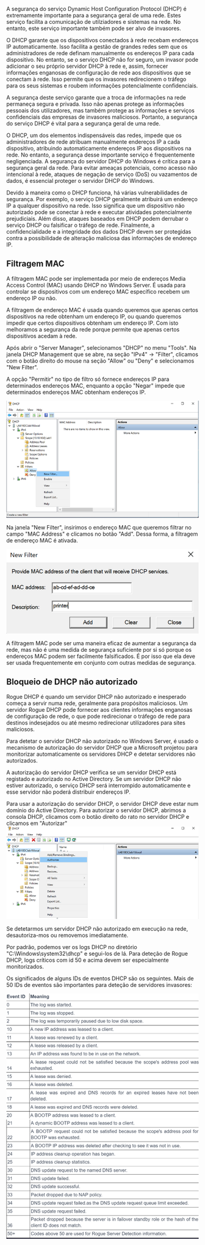 A segurança do serviço Dynamic Host Configuration Protocol (DHCP) é extremamente importante para a segurança geral de uma rede. 
Estes serviço facilita a comunicação de utilziadores e sistemas na rede. 
No entanto, este serviço importante também pode ser alvo de invasores.

O DHCP garante que os dispositivos conectados à rede recebam endereços IP automaticamente. Isso facilita a gestão de grandes redes sem que os administradores de rede definam manualmente os endereços IP para cada dispositivo. No entanto, se o serviço DHCP não for seguro, um invasor pode adicionar o seu próprio servidor DHCP à rede e, assim, fornecer informações enganosas de configuração de rede aos dispositivos que se conectam à rede. Isso permite que os invasores redirecionem o tráfego para os seus sistemas e roubem informações potencialmente confidenciais.

A segurança deste serviço garante que a troca de informações na rede permaneça segura e privada. Isso não apenas protege as informações pessoais dos utilizadores, mas também protege as informações e serviços confidenciais das empresas de invasores maliciosos. Portanto, a segurança do serviço DHCP é vital para a segurança geral de uma rede.

O DHCP, um dos elementos indispensáveis ​​das redes, impede que os administradores de rede atribuam manualmente endereços IP a cada dispositivo, atribuindo automaticamente endereços IP aos dispositivos na rede. No entanto, a segurança desse importante serviço é frequentemente negligenciada. A segurança do servidor DHCP do Windows é crítica para a segurança geral da rede. Para evitar ameaças potenciais, como acesso não intencional à rede, ataques de negação de serviço (DoS) ou vazamentos de dados, é essencial proteger o servidor DHCP do Windows.

Devido à maneira como o DHCP funciona, há várias vulnerabilidades de segurança. Por exemplo, o serviço DHCP geralmente atribuirá um endereço IP a qualquer dispositivo na rede. Isso significa que um dispositivo não autorizado pode se conectar à rede e executar atividades potencialmente prejudiciais. Além disso, ataques baseados em DHCP podem derrubar o serviço DHCP ou falsificar o tráfego de rede. Finalmente, a confidencialidade e a integridade dos dados DHCP devem ser protegidas contra a possibilidade de alteração maliciosa das informações de endereço IP.


## Filtragem MAC

A filtragem MAC pode ser implementada por meio de endereços Media Access Control (MAC) usando DHCP no Windows Server. É usada para controlar se dispositivos com um endereço MAC específico recebem um endereço IP ou não.

A filtragem de endereço MAC é usada quando queremos que apenas certos dispositivos na  rede obtenham um endereço IP, ou quando queremos impedir que certos dispositivos obtenham um endereço IP.  Com isto melhoramos a segurança da rede porque permite que apenas certos dispositivos acedam à rede.



Após abrir o "Server Manager", selecionamos "DHCP" no menu "Tools". Na janela DHCP Management que se abre, na seção "IPv4" -> "Filter", clicamos com o botão direito do mouse na seção "Allow" ou "Deny" e selecionamos "New Filter".

A opção "Permitir" no tipo de filtro só fornece endereços IP para determinados endereços MAC, enquanto a opção "Negar" impede que determinados endereços MAC obtenham endereços IP.

![](../anexos/Pasted%20image%2020241205212922.png)

Na janela "New Filter", insirimos o endereço MAC que queremos filtrar no campo "MAC Address" e clicamos no botão "Add". Dessa forma, a filtragem de endereço MAC é ativada.

![](../anexos/Pasted%20image%2020241205213008.png)

A filtragem MAC pode ser uma maneira eficaz de aumentar a segurança da rede, mas não é uma medida de segurança suficiente por si só porque os endereços MAC podem ser facilmente falsificados. É por isso que ela deve ser usada frequentemente em conjunto com outras medidas de segurança.

## Bloqueio de DHCP não autorizado

Rogue DHCP é quando um servidor DHCP não autorizado e inesperado começa a servir numa rede, geralmente para propósitos maliciosos. Um servidor Rogue DHCP pode fornecer aos clientes informações enganosas de configuração de rede, o que pode redirecionar o tráfego de rede para destinos indesejados ou até mesmo redirecionar utilizadores para sites maliciosos.

Para detetar o servidor DHCP não autorizado no Windows Server, é usado o mecanismo de autorização do servidor DHCP que a Microsoft projetou para monitorizar automaticamente os servidores DHCP e detetar servidores não autorizados.

A autorização do servidor DHCP verifica se um servidor DHCP está registado e autorizado no Active Directory. Se um servidor DHCP não estiver autorizado, o serviço DHCP será interrompido automaticamente e esse servidor não poderá distribuir endereços IP.

Para usar a autorização do servidor DHCP, o servidor DHCP deve estar num domínio do Active Directory. Para autorizar o servidor DHCP, abrimos a consola DHCP, clicamos com o botão direito do rato no servidor DHCP e clicamos em "Autorizar"
![](../anexos/Pasted%20image%2020241205213216.png)

Se detetarmos um servidor DHCP não autorizado em execução na  rede, desautoriza-mos ou removemos imediatamente.

Por padrão, podemos ver os logs DHCP no diretório "C:\Windows\system32\dhcp" e segui-los de lá. Para deteção de Rogue DHCP, logs críticos com id 50 e acima devem ser especialmente monitorizados.

Os significados de alguns IDs de eventos DHCP são os seguintes. Mais de 50 IDs de eventos são importantes para deteção de servidores invasores:

![](../anexos/Pasted%20image%2020241205213356.png)
![](../anexos/Pasted%20image%2020241205213406.png)



